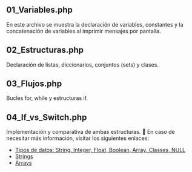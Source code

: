 ## 01_Variables.php
En este archivo se muestra la declaración de variables, constantes y la concatenación de variables al imprimir mensajes por pantalla.

## 02_Estructuras.php
Declaración de listas, diccionarios, conjuntos (sets) y clases.

## 03_Flujos.php
Bucles for, while y estructuras if.

## 04_If_vs_Switch.php
Implementación y comparativa de ambas estructuras.
📌 En caso de necesitar más información, visitar los siguientes enlaces:
  - [Tipos de datos: String, Integer, Float, Boolean, Array, Classes, NULL](https://www.w3schools.com/php/php_datatypes.asp)
  - [Strings](https://www.w3schools.com/php/php_string.asp)
  - [Arrays](https://www.w3schools.com/php/php_arrays.asp)
